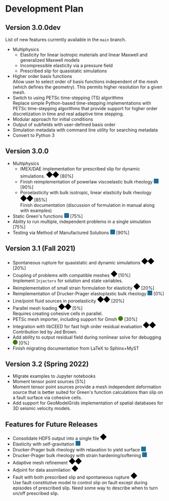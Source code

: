 # Development Plan

## Version 3.0.0dev

List of new features currently available in the `main` branch.

* Multiphysics
  * Elasticity for linear isotropic materials and linear Maxwell and generalized Maxwell models
  * Incompressible elasticity via a pressure field
  * Prescribed slip for quasistatic simulations
* Higher order basis functions\
    Allow user to select order of basis functions independent of the mesh (which defines the geometry). This permits higher resolution for a given mesh.
* Switch to using PETSc time-stepping (TS) algorithms\
  Replace simple Python-based time-stepping implementations with PETSc time-stepping algorithms that provide support for higher order discretization in time and real adaptive time stepping.
* Modular approach for initial conditions
* Output of subfields with user-defined basis order
* Simulation metadata with command line utility for searching metadata
* Convert to Python 3

## Version 3.0.0

* Multiphysics
  * IMEX/DAE implementation for prescribed slip for dynamic simulations. ![expert](images/expert.png) [80%]
  * Finish reimplementation of powerlaw viscoelastic bulk rheology ![intermediate](images/intermediate.png) [90%]
  * Poroelasticity with bulk isotropic, linear elasticity bulk rheology ![expert](images/expert.png) [85%]\
  Finish documentation (discussion of formulation in manual along with examples)
* Static Green's functions ![intermediate](images/intermediate.png) [75%]
* Ability to run multiple, independent problems in a single simulation [75%]
* Testing via Method of Manufactured Solutions ![intermediate](images/intermediate.png) [90%]

## Version 3.1 (Fall 2021)

* Spontaneous rupture for quasistatic and dynamic simulations ![expert](images/expert.png) [20%]
* Coupling of problems with compatible meshes ![difficult](images/difficult.png) [10%]\
    Implement `Injectors` for solution and state variables.
* Reimplementation of small strain formulation for elasticity ![difficult](images/difficult.png) [20%]
* Reimplementation of Drucker-Prager elastoplastic bulk rheology ![intermediate](images/intermediate.png) [0%]
* Line/point fluid sources in poroelasticity ![expert](images/expert.png) [20%]
* Parallel mesh loading ![expert](images/expert.png) [5%]\
  Requires creating cohesive cells in parallel.
* PETSc mesh importer, including support for Gmsh ![easy](images/easy.png) [30%]
* Integration with libCEED for fast high order residual evaluation ![expert](images/expert.png)\
  Contribution led by Jed Brown.
* Add ability to output residual field during nonlinear solve for debugging ![easy](images/easy.png) [0%]
* Finish migrating documentation from LaTeX to Sphinx+MyST

## Version 3.2 (Spring 2022)

* Migrate examples to Jupyter notebooks
* Moment tensor point sources  [5%]\
  Moment tensor point sources provide a mesh independent deformation source that is better suited for Green's function calculations than slip on a fault surface via cohesive cells.
* Add support for GeoModelGrids implementation of spatial databases for 3D seismic velocity models.

## Features for Future Releases

* Consolidate HDF5 output into a single file ![difficult](images/difficult.png)
* Elasticity with self-gravitation ![intermediate](images/intermediate.png)
* Drucker-Prager bulk rheology with relaxation to yield surface ![intermediate](images/intermediate.png) 
* Drucker-Prager bulk rheology with strain hardening/softening  ![intermediate](images/intermediate.png)
* Adaptive mesh refinement ![expert](images/expert.png)
* Adjoint for data assimilation ![difficult](images/difficult.png)
* Fault with both prescribed slip and spontaneous rupture ![difficult](images/difficult.png)\
  Use fault constitutive model to control slip on fault except during episodes of prescribed slip. Need some way to describe when to turn on/off prescribed slip.


